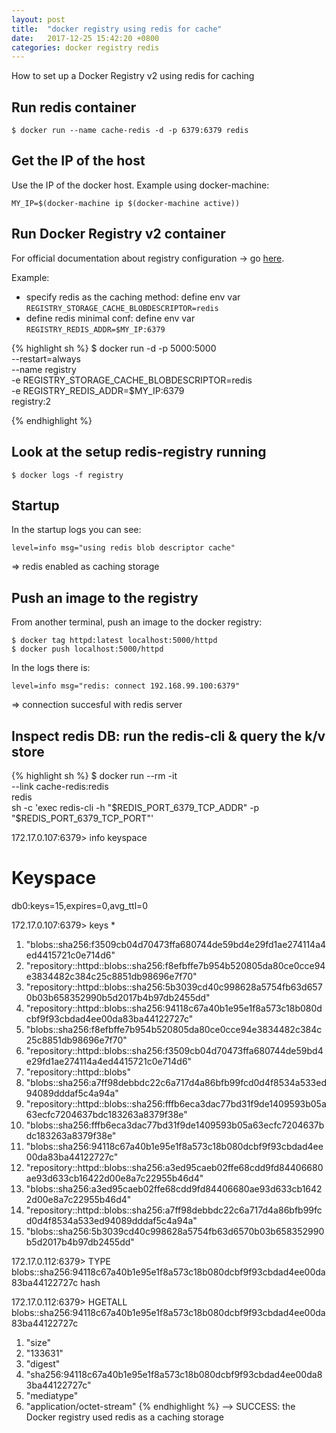 ```yaml
---
layout: post
title:  "docker registry using redis for cache"
date:   2017-12-25 15:42:20 +0800
categories: docker registry redis
---
```

How to set up a Docker Registry v2 using redis for caching

## Run redis container
```
$ docker run --name cache-redis -d -p 6379:6379 redis
```

## Get the IP of the host
Use the IP of the docker host. Example using docker-machine:

```
MY_IP=$(docker-machine ip $(docker-machine active))
```

## Run Docker Registry v2 container
For official documentation about registry configuration -> go [here](https://docs.docker.com/registry/configuration/).

Example:

* specify redis as the caching method:  define env var `REGISTRY_STORAGE_CACHE_BLOBDESCRIPTOR=redis`
* define redis minimal conf: define env var `REGISTRY_REDIS_ADDR=$MY_IP:6379`

{% highlight sh %}
$ docker run -d -p 5000:5000 \
    --restart=always \
    --name registry \
    -e REGISTRY_STORAGE_CACHE_BLOBDESCRIPTOR=redis \
    -e REGISTRY_REDIS_ADDR=$MY_IP:6379 \
    registry:2

{% endhighlight %}

## Look at the setup redis-registry running

```
$ docker logs -f registry
```

## Startup
In the startup logs you can see:

```
level=info msg="using redis blob descriptor cache"
```

=> redis enabled as caching storage

## Push an image to the registry
From another terminal, push an image to the docker registry:

```
$ docker tag httpd:latest localhost:5000/httpd
$ docker push localhost:5000/httpd
```

In the logs there is:

```
level=info msg="redis: connect 192.168.99.100:6379"
```

=> connection succesful with redis server

## Inspect redis DB: run the redis-cli & query the k/v store
{% highlight sh %}
$ docker run --rm -it \
      --link cache-redis:redis \
      redis \
      sh -c 'exec redis-cli -h "$REDIS_PORT_6379_TCP_ADDR" -p "$REDIS_PORT_6379_TCP_PORT"'

172.17.0.107:6379> info keyspace
# Keyspace
db0:keys=15,expires=0,avg_ttl=0

172.17.0.107:6379> keys *
 1) "blobs::sha256:f3509cb04d70473ffa680744de59bd4e29fd1ae274114a4ed4415721c0e714d6"
 2) "repository::httpd::blobs::sha256:f8efbffe7b954b520805da80ce0cce94e3834482c384c25c8851db98696e7f70"
 3) "repository::httpd::blobs::sha256:5b3039cd40c998628a5754fb63d6570b03b658352990b5d2017b4b97db2455dd"
 4) "repository::httpd::blobs::sha256:94118c67a40b1e95e1f8a573c18b080dcbf9f93cbdad4ee00da83ba44122727c"
 5) "blobs::sha256:f8efbffe7b954b520805da80ce0cce94e3834482c384c25c8851db98696e7f70"
 6) "repository::httpd::blobs::sha256:f3509cb04d70473ffa680744de59bd4e29fd1ae274114a4ed4415721c0e714d6"
 7) "repository::httpd::blobs"
 8) "blobs::sha256:a7ff98debbdc22c6a717d4a86bfb99fcd0d4f8534a533ed94089dddaf5c4a94a"
 9) "repository::httpd::blobs::sha256:fffb6eca3dac77bd31f9de1409593b05a63ecfc7204637bdc183263a8379f38e"
10) "blobs::sha256:fffb6eca3dac77bd31f9de1409593b05a63ecfc7204637bdc183263a8379f38e"
11) "blobs::sha256:94118c67a40b1e95e1f8a573c18b080dcbf9f93cbdad4ee00da83ba44122727c"
12) "repository::httpd::blobs::sha256:a3ed95caeb02ffe68cdd9fd84406680ae93d633cb16422d00e8a7c22955b46d4"
13) "blobs::sha256:a3ed95caeb02ffe68cdd9fd84406680ae93d633cb16422d00e8a7c22955b46d4"
14) "repository::httpd::blobs::sha256:a7ff98debbdc22c6a717d4a86bfb99fcd0d4f8534a533ed94089dddaf5c4a94a"
15) "blobs::sha256:5b3039cd40c998628a5754fb63d6570b03b658352990b5d2017b4b97db2455dd"

172.17.0.112:6379> TYPE blobs::sha256:94118c67a40b1e95e1f8a573c18b080dcbf9f93cbdad4ee00da83ba44122727c
hash

172.17.0.112:6379> HGETALL blobs::sha256:94118c67a40b1e95e1f8a573c18b080dcbf9f93cbdad4ee00da83ba44122727c
1) "size"
2) "133631"
3) "digest"
4) "sha256:94118c67a40b1e95e1f8a573c18b080dcbf9f93cbdad4ee00da83ba44122727c"
5) "mediatype"
6) "application/octet-stream"
{% endhighlight %}
--> SUCCESS: the Docker registry used redis as a caching storage
